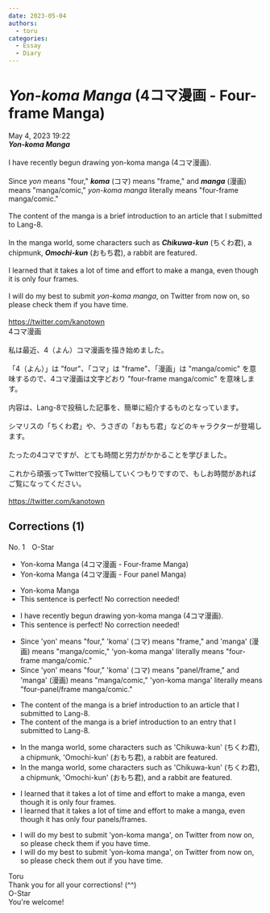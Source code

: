 ```yaml
---
date: 2023-05-04
authors:
  - toru
categories:
  - Essay
  - Diary
---
```


<h1 id="subject_show"><strong><em>Yon-koma Manga</strong></em> (4コマ漫画 - Four-frame Manga)</h1>
<div class="date">May 4, 2023 19:22</div>
<div id="post"><div id="body_show_ori">
<strong><em>Yon-koma Manga</strong></em><br/><br/>I have recently begun drawing yon-koma manga (4コマ漫画).<br/><br/>Since <em>yon</em> means "four," <strong><em>koma</em></strong> (コマ) means "frame," and <strong><em>manga</em></strong> (漫画) means "manga/comic," <em>yon-koma manga</em> literally means "four-frame manga/comic."<br/><br/>The content of the manga is a brief introduction to an article that I submitted to Lang-8.<br/><br/>In the manga world, some characters such as <strong><em>Chikuwa-kun</em></strong> (ちくわ君), a chipmunk, <strong><em>Omochi-kun</em></strong> (おもち君), a rabbit are featured.<br/><br/>I learned that it takes a lot of time and effort to make a manga, even though it is only four frames.<br/><br/>I will do my best to submit <em>yon-koma manga</em>, on Twitter from now on, so please check them if you have time.<br/><br/><a href="https://twitter.com/kanotown" target="_blank">https://twitter.com/kanotown</a>
</div></div>

<!-- more -->

<div id="post_ja"><div id="body_show_mo">
4コマ漫画<br/><br/>私は最近、4（よん）コマ漫画を描き始めました。<br/><br/>「4（よん）」は "four"、「コマ」は "frame"、「漫画」は "manga/comic" を意味するので、4コマ漫画は文字どおり "four-frame manga/comic" を意味します。<br/><br/>内容は、Lang-8で投稿した記事を、簡単に紹介するものとなっています。<br/><br/>シマリスの「ちくわ君」や、うさぎの「おもち君」などのキャラクターが登場します。<br/><br/>たったの4コマですが、とても時間と労力がかかることを学びました。<br/><br/>これから頑張ってTwitterで投稿していくつもりですので、もしお時間があればご覧になってください。<br/><br/><a href="https://twitter.com/kanotown" target="_blank">https://twitter.com/kanotown</a>
</div></div>

## Corrections (1)
<div id="block"><div class="first_name"> No. 1　<span class="just_name">O-Star</span></div><div id="block2">
<ul class="correction_field">
<li class="incorrect">Yon-koma Manga (4コマ漫画 - Four-frame Manga)</li>
<li class="corrected correct">
Yon-koma Manga (4コマ漫画 - <span class="f_bold">Four panel </span>Manga)
</li>
</ul>
<ul class="correction_field">
<li class="incorrect">Yon-koma Manga</li>
<li class="corrected perfect">This sentence is perfect! No correction needed!</li>
</ul>
<ul class="correction_field">
<li class="incorrect">I have recently begun drawing yon-koma manga (4コマ漫画).</li>
<li class="corrected perfect">This sentence is perfect! No correction needed!</li>
</ul>
<ul class="correction_field">
<li class="incorrect">Since 'yon' means "four," 'koma' (コマ) means "frame," and 'manga' (漫画) means "manga/comic," 'yon-koma manga' literally means "four-frame manga/comic."</li>
<li class="corrected correct">
Since 'yon' means "four," 'koma' (コマ) means "<span class="f_blue">panel/frame,</span>" and 'manga' (漫画) means "manga/comic," 'yon-koma manga' literally means "four-<span class="f_blue">panel/frame </span>manga/comic."
</li>
</ul>
<ul class="correction_field">
<li class="incorrect">The content of the manga is a brief introduction to an article that I submitted to Lang-8.</li>
<li class="corrected correct">
The content of the manga is a brief introduction to an <span class="f_bold">entry</span> that I submitted to Lang-8.
</li>
</ul>
<ul class="correction_field">
<li class="incorrect">In the manga world, some characters such as 'Chikuwa-kun' (ちくわ君), a chipmunk, 'Omochi-kun' (おもち君), a rabbit are featured.</li>
<li class="corrected correct">
In the manga world, some characters such as 'Chikuwa-kun' (ちくわ君), a chipmunk, 'Omochi-kun' (おもち君), <span class="f_bold">and</span> a rabbit are featured.
</li>
</ul>
<ul class="correction_field">
<li class="incorrect">I learned that it takes a lot of time and effort to make a manga, even though it is only four frames.</li>
<li class="corrected correct">
I learned that it takes a lot of time and effort to make a manga, even though it <span class="f_bold">has</span> only four <span class="f_blue">panels/frames</span>.
</li>
</ul>
<ul class="correction_field">
<li class="incorrect">I will do my best to submit 'yon-koma manga', on Twitter from now on, so please check them if you have time.</li>
<li class="corrected correct">
I will do my best to submit 'yon-koma manga', on Twitter from now on, so please check them <span class="f_bold">out</span> if you have time.
</li>
</ul>
</div><div class="name"><span class="just_name">Toru</span><br>
Thank you for all your corrections! (^^)
</div>
<div class="name"><span class="just_name">O-Star</span><br>
You're welcome!
</div>
</div>
